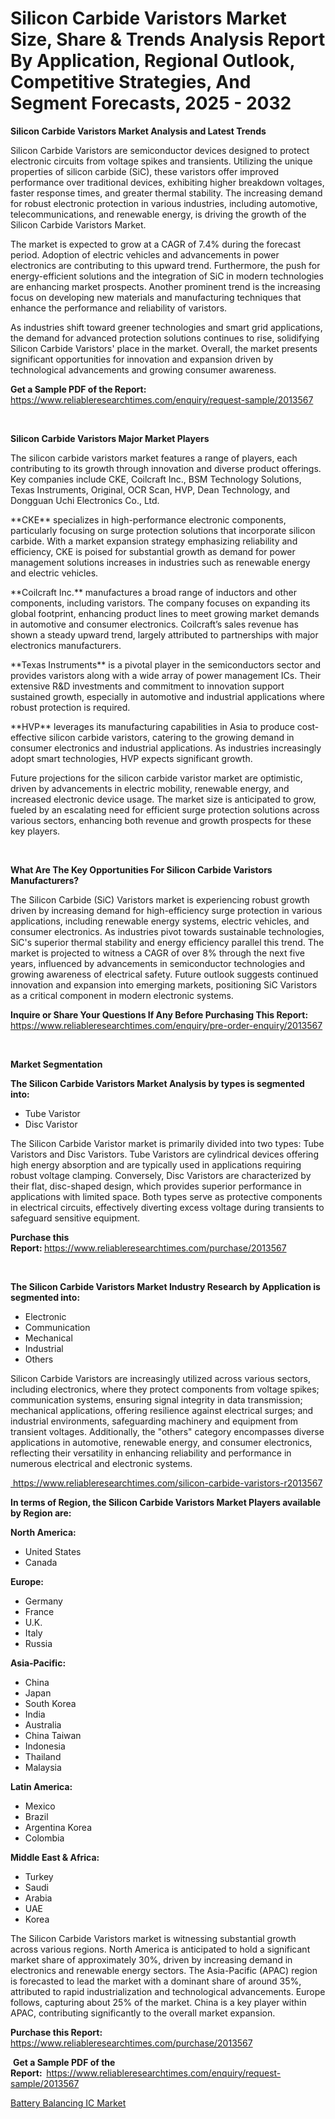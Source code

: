 <p><h1>Silicon Carbide Varistors Market Size, Share & Trends Analysis Report By Application, Regional Outlook, Competitive Strategies, And Segment Forecasts, 2025 - 2032</h1></p><p><strong>Silicon Carbide Varistors Market Analysis and Latest Trends</strong></p>
<p><p>Silicon Carbide Varistors are semiconductor devices designed to protect electronic circuits from voltage spikes and transients. Utilizing the unique properties of silicon carbide (SiC), these varistors offer improved performance over traditional devices, exhibiting higher breakdown voltages, faster response times, and greater thermal stability. The increasing demand for robust electronic protection in various industries, including automotive, telecommunications, and renewable energy, is driving the growth of the Silicon Carbide Varistors Market.</p><p>The market is expected to grow at a CAGR of 7.4% during the forecast period. Adoption of electric vehicles and advancements in power electronics are contributing to this upward trend. Furthermore, the push for energy-efficient solutions and the integration of SiC in modern technologies are enhancing market prospects. Another prominent trend is the increasing focus on developing new materials and manufacturing techniques that enhance the performance and reliability of varistors.</p><p>As industries shift toward greener technologies and smart grid applications, the demand for advanced protection solutions continues to rise, solidifying Silicon Carbide Varistors' place in the market. Overall, the market presents significant opportunities for innovation and expansion driven by technological advancements and growing consumer awareness.</p></p>
<p><strong>Get a Sample PDF of the Report:&nbsp;</strong> <a href="https://www.reliableresearchtimes.com/enquiry/request-sample/2013567?utm_campaign=2771&utm_medium=2&utm_source=Github&utm_content=ia&utm_term=06042025&utm_id=silicon-carbide-varistors">https://www.reliableresearchtimes.com/enquiry/request-sample/2013567</a></p>
<p>&nbsp;</p>
<p><strong>Silicon Carbide Varistors Major Market Players</strong></p>
<p><p>The silicon carbide varistors market features a range of players, each contributing to its growth through innovation and diverse product offerings. Key companies include CKE, Coilcraft Inc., BSM Technology Solutions, Texas Instruments, Original, OCR Scan, HVP, Dean Technology, and Dongguan Uchi Electronics Co., Ltd.</p><p>**CKE** specializes in high-performance electronic components, particularly focusing on surge protection solutions that incorporate silicon carbide. With a market expansion strategy emphasizing reliability and efficiency, CKE is poised for substantial growth as demand for power management solutions increases in industries such as renewable energy and electric vehicles.</p><p>**Coilcraft Inc.** manufactures a broad range of inductors and other components, including varistors. The company focuses on expanding its global footprint, enhancing product lines to meet growing market demands in automotive and consumer electronics. Coilcraft’s sales revenue has shown a steady upward trend, largely attributed to partnerships with major electronics manufacturers.</p><p>**Texas Instruments** is a pivotal player in the semiconductors sector and provides varistors along with a wide array of power management ICs. Their extensive R&D investments and commitment to innovation support sustained growth, especially in automotive and industrial applications where robust protection is required.</p><p>**HVP** leverages its manufacturing capabilities in Asia to produce cost-effective silicon carbide varistors, catering to the growing demand in consumer electronics and industrial applications. As industries increasingly adopt smart technologies, HVP expects significant growth.</p><p>Future projections for the silicon carbide varistor market are optimistic, driven by advancements in electric mobility, renewable energy, and increased electronic device usage. The market size is anticipated to grow, fueled by an escalating need for efficient surge protection solutions across various sectors, enhancing both revenue and growth prospects for these key players.</p></p>
<p>&nbsp;</p>
<p><strong>What Are The Key Opportunities For Silicon Carbide Varistors Manufacturers?</strong></p>
<p><p>The Silicon Carbide (SiC) Varistors market is experiencing robust growth driven by increasing demand for high-efficiency surge protection in various applications, including renewable energy systems, electric vehicles, and consumer electronics. As industries pivot towards sustainable technologies, SiC's superior thermal stability and energy efficiency parallel this trend. The market is projected to witness a CAGR of over 8% through the next five years, influenced by advancements in semiconductor technologies and growing awareness of electrical safety. Future outlook suggests continued innovation and expansion into emerging markets, positioning SiC Varistors as a critical component in modern electronic systems.</p></p>
<p><strong>Inquire or Share Your Questions If Any Before Purchasing This Report:</strong> <a href="https://www.reliableresearchtimes.com/enquiry/pre-order-enquiry/2013567?utm_campaign=2771&utm_medium=2&utm_source=Github&utm_content=ia&utm_term=06042025&utm_id=silicon-carbide-varistors">https://www.reliableresearchtimes.com/enquiry/pre-order-enquiry/2013567</a></p>
<p>&nbsp;</p>
<p><strong>Market Segmentation</strong></p>
<p><strong>The Silicon Carbide Varistors Market Analysis by types is segmented into:</strong></p>
<p><ul><li>Tube Varistor</li><li>Disc Varistor</li></ul></p>
<p><p>The Silicon Carbide Varistor market is primarily divided into two types: Tube Varistors and Disc Varistors. Tube Varistors are cylindrical devices offering high energy absorption and are typically used in applications requiring robust voltage clamping. Conversely, Disc Varistors are characterized by their flat, disc-shaped design, which provides superior performance in applications with limited space. Both types serve as protective components in electrical circuits, effectively diverting excess voltage during transients to safeguard sensitive equipment.</p></p>
<p><strong>Purchase this Report:&nbsp;</strong><a href="https://www.reliableresearchtimes.com/purchase/2013567?utm_campaign=2771&utm_medium=2&utm_source=Github&utm_content=ia&utm_term=06042025&utm_id=silicon-carbide-varistors">https://www.reliableresearchtimes.com/purchase/2013567</a></p>
<p>&nbsp;</p>
<p><strong>The Silicon Carbide Varistors Market Industry Research by Application is segmented into:</strong></p>
<p><ul><li>Electronic</li><li>Communication</li><li>Mechanical</li><li>Industrial</li><li>Others</li></ul></p>
<p><p>Silicon Carbide Varistors are increasingly utilized across various sectors, including electronics, where they protect components from voltage spikes; communication systems, ensuring signal integrity in data transmission; mechanical applications, offering resilience against electrical surges; and industrial environments, safeguarding machinery and equipment from transient voltages. Additionally, the "others" category encompasses diverse applications in automotive, renewable energy, and consumer electronics, reflecting their versatility in enhancing reliability and performance in numerous electrical and electronic systems.</p></p>
<p><a href="https://www.reliableresearchtimes.com/silicon-carbide-varistors-r2013567?utm_campaign=2771&utm_medium=2&utm_source=Github&utm_content=ia&utm_term=06042025&utm_id=silicon-carbide-varistors">&nbsp;https://www.reliableresearchtimes.com/silicon-carbide-varistors-r2013567</a></p>
<p><strong>In terms of Region, the Silicon Carbide Varistors Market Players available by Region are:</strong></p>
<p>
    <p> <strong> North America: </strong>
        <ul>
            <li>United States</li>
            <li>Canada</li>
        </ul>
        </p> 
    <p> <strong> Europe: </strong>
        <ul>
            <li>Germany</li>
            <li>France</li>
            <li>U.K.</li>
            <li>Italy</li>
            <li>Russia</li>
        </ul>
        </p> 
    <p> <strong> Asia-Pacific: </strong>
        <ul>
            <li>China</li>
            <li>Japan</li>
            <li>South Korea</li>
            <li>India</li>
            <li>Australia</li>
            <li>China Taiwan</li>
            <li>Indonesia</li>
            <li>Thailand</li>
            <li>Malaysia</li>
        </ul>
        </p> 
    <p> <strong> Latin America: </strong>
        <ul>
            <li>Mexico</li>
            <li>Brazil</li>
            <li>Argentina Korea</li>
            <li>Colombia</li>
        </ul>
        </p> 
    <p> <strong> Middle East & Africa: </strong>
        <ul>
            <li>Turkey</li>
            <li>Saudi</li>
            <li>Arabia</li>
            <li>UAE</li>
            <li>Korea</li>
        </ul>
    </p>
    </p>
<p><p>The Silicon Carbide Varistors market is witnessing substantial growth across various regions. North America is anticipated to hold a significant market share of approximately 30%, driven by increasing demand in electronics and renewable energy sectors. The Asia-Pacific (APAC) region is forecasted to lead the market with a dominant share of around 35%, attributed to rapid industrialization and technological advancements. Europe follows, capturing about 25% of the market. China is a key player within APAC, contributing significantly to the overall market expansion.</p></p>
<p><strong>Purchase this Report: </strong><a href="https://www.reliableresearchtimes.com/purchase/2013567?utm_campaign=2771&utm_medium=2&utm_source=Github&utm_content=ia&utm_term=06042025&utm_id=silicon-carbide-varistors">https://www.reliableresearchtimes.com/purchase/2013567</a></p>
<p>&nbsp;<strong>Get a Sample PDF of the Report:&nbsp;&nbsp;</strong><a href="https://www.reliableresearchtimes.com/enquiry/request-sample/2013567?utm_campaign=2771&utm_medium=2&utm_source=Github&utm_content=ia&utm_term=06042025&utm_id=silicon-carbide-varistors">https://www.reliableresearchtimes.com/enquiry/request-sample/2013567</a></p>
<p><strong></strong></p>
<p><p><a href="https://github.com/tszkintruca/Market-Research-Report-List-1/blob/main/battery-balancing-ic-market.md?utm_campaign=2771&utm_medium=2&utm_source=Github&utm_content=ia&utm_term=06042025&utm_id=silicon-carbide-varistors">Battery Balancing IC Market</a></p></p>